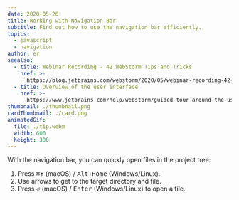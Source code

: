 ```yaml
---
date: 2020-05-26
title: Working with Navigation Bar
subtitle: Find out how to use the navigation bar efficiently.
topics:
  - javascript
  - navigation
author: er
seealso:
  - title: Webinar Recording - 42 WebStorm Tips and Tricks
    href: >-
      https://blog.jetbrains.com/webstorm/2020/05/webinar-recording-42-webstorm-tips-and-tricks
  - title: Overview of the user interface
    href: >-
      https://www.jetbrains.com/help/webstorm/guided-tour-around-the-user-interface.html#navigation-bar
thumbnail: ./thumbnail.png
cardThumbnail: ./card.png
animatedGif:
  file: ./tip.webm
  width: 600
  height: 300
---
```


With the navigation bar, you can quickly open files in the project tree:

1. Press <kbd>⌘↑</kbd> (macOS) / <kbd>Alt+Home</kbd> (Windows/Linux).
2. Use arrows to get to the target directory and file.
3. Press <kbd>⏎</kbd> (macOS) / <kbd>Enter</kbd> (Windows/Linux) to open a file.
